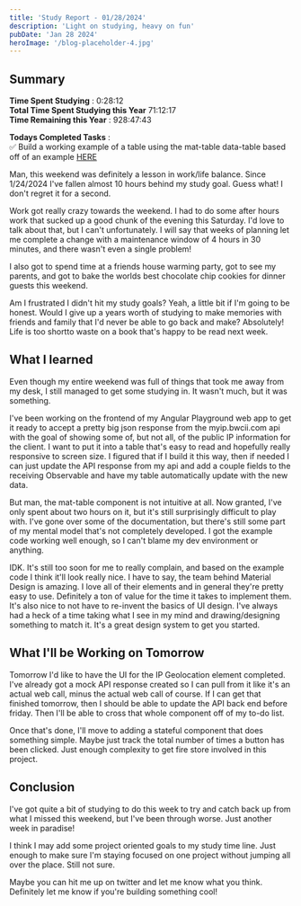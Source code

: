 ```yaml
---
title: 'Study Report - 01/28/2024'
description: 'Light on studying, heavy on fun'
pubDate: 'Jan 28 2024'
heroImage: '/blog-placeholder-4.jpg'
---
```


## Summary
**Time Spent Studying** : 0:28:12\
**Total Time Spent Studying this Year**  71:12:17 \
**Time Remaining this Year** : 928:47:43

**Todays Completed Tasks** : \
✅ Build a working example of a table using the mat-table data-table based off of an example [HERE](https://material.angular.io/components/table/overview)

Man, this weekend was definitely a lesson in work/life balance. Since 1/24/2024 I've fallen almost 10 hours behind my study goal. Guess what! I don't regret it for a second.

Work got really crazy towards the weekend. I had to do some after hours work that sucked up a good chunk of the evening this Saturday. I'd love to talk about that, but I can't unfortunately. I will say that weeks of planning let me complete a change with a maintenance window of 4 hours in 30 minutes, and there wasn't even a single problem!

I also got to spend time at a friends house warming party, got to see my parents, and got to bake the worlds best chocolate chip cookies for dinner guests this weekend.

Am I frustrated I didn't hit my study goals? Yeah, a little bit if I'm going to be honest. Would I give up a years worth of studying to make memories with friends and family that I'd never be able to go back and make? Absolutely! Life is too shortto waste on a book that's happy to be read next week.

## What I learned

Even though my entire weekend was full of things that took me away from my desk, I still managed to get some studying in. It wasn't much, but it was something. 

I've been working on the frontend of my Angular Playground web app to get it ready to accept a pretty big json response from the myip.bwcii.com api with the goal of showing some of, but not all, of the public IP information for the client. I want to put it into a table that's easy to read and hopefully really responsive to screen size. I figured that if I build it this way, then if needed I can just update the API response from my api and add a couple fields to the receiving Observable and have my table automatically update with the new data.

But man, the mat-table component is not intuitive at all. Now granted, I've only spent about two hours on it, but it's still surprisingly difficult to play with. I've gone over some of the documentation, but there's still some part of my mental model that's not completely developed. I got the example code working well enough, so I can't blame my dev environment or anything.

IDK. It's still too soon for me to really complain, and based on the example code I think it'll look really nice. I have to say, the team behind Material Design is amazing. I love all of their elements and in general they're pretty easy to use. Definitely a ton of value for the time it takes to implement them. It's also nice to not have to re-invent the basics of UI design. I've always had a heck of a time taking what I see in my mind and drawing/designing something to match it. It's a great design system to get you started.

## What I'll be Working on Tomorrow

Tomorrow I'd like to have the UI for the IP Geolocation element completed. I've already got a mock API response created so I can pull from it like it's an actual web call, minus the actual web call of course. If I can get that finished tomorrow, then I should be able to update the API back end before friday. Then I'll be able to cross that whole component off of my to-do list.

Once that's done, I'll move to adding a stateful component that does something simple. Maybe just track the total number of times a button has been clicked. Just enough complexity to get fire store involved in this project.

## Conclusion

I've got quite a bit of studying to do this week to try and catch back up from what I missed this weekend, but I've been through worse. Just another week in paradise!

I think I may add some project oriented goals to my study time line. Just enough to make sure I'm staying focused on one project without jumping all over the place. Still not sure.

Maybe you can hit me up on twitter and let me know what you think. Definitely let me know if you're building something cool!